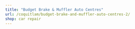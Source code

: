 ```yaml
---
title: "Budget Brake & Muffler Auto Centres"
url: /coquitlam/budget-brake-and-muffler-auto-centres-2/
shop: car repair
---
```

